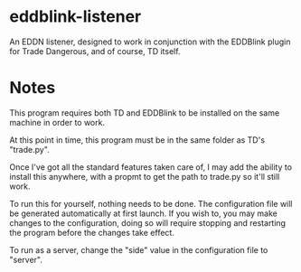 # eddblink-listener
An EDDN listener, designed to work in conjunction with the EDDBlink plugin for Trade Dangerous, and of course, TD itself.

# Notes
This program requires both TD and EDDBlink to be installed on the same machine in order to work.

At this point in time, this program must be in the same folder as TD's "trade.py".

Once I've got all the standard features taken care of, I may add the ability to install this anywhere, with a propmt to get the path to trade.py so it'll still work.

To run this for yourself, nothing needs to be done. The configuration file will be generated automatically at first launch. If you wish to, you may make changes to the configuration, doing so will require stopping and restarting the program before the changes take effect.

To run as a server, change the "side" value in the configuration file to "server".
